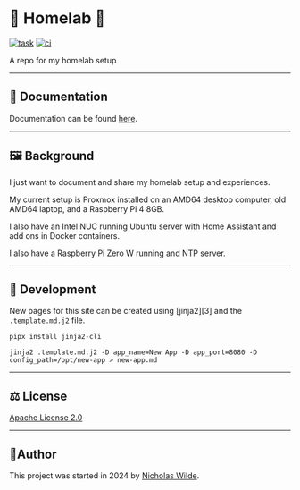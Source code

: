# :house_with_garden: Homelab :test_tube:
[![task](https://img.shields.io/badge/Task-Enabled-brightgreen?style=for-the-badge&logo=task&logoColor=white)](https://taskfile.dev/#/)
[![ci](https://img.shields.io/github/actions/workflow/status/nicholaswilde/homelab/ci.yaml?label=ci&style=for-the-badge&branch=main)](https://github.com/nicholaswilde/homelab/actions/workflows/ci.yaml)

A repo for my homelab setup

---

## :book: Documentation

Documentation can be found [here][1].

---

## :framed_picture: Background

I just want to document and share my homelab setup and experiences.

My current setup is Proxmox installed on an AMD64 desktop computer, old AMD64 laptop, and a Raspberry Pi 4 8GB.

I also have an Intel NUC running Ubuntu server with Home Assistant and add ons in  Docker containers.

I also have a Raspberry Pi Zero W running and NTP server.

---

## :construction: Development

New pages for this site can be created using [jinja2][3] and the `.template.md.j2` file.

```shell title="Install"
pipx install jinja2-cli
```

```shell title="Create new page"
jinja2 .template.md.j2 -D app_name=New App -D app_port=8080 -D config_path=/opt/new-app > new-app.md
```

---

## :balance_scale: License

​[​Apache License 2.0](../LICENSE)

---

## :pencil:​ Author

​This project was started in 2024 by [​Nicholas Wilde​][2].

[1]: <https://nicholaswilde.io/homelab/>
[2]: <https://github.com/nicholaswilde/>
[2]: <https://pypi.org/project/Jinja2/>

